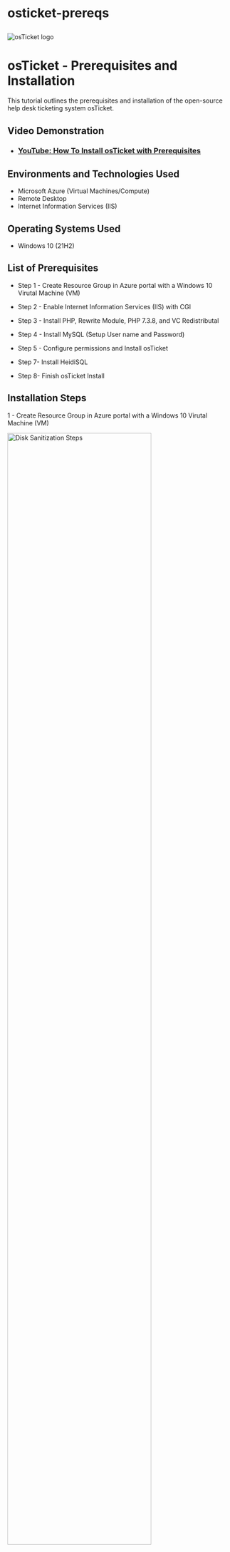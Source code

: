# osticket-prereqs<p align="center">
<img src="https://i.imgur.com/Clzj7Xs.png" alt="osTicket logo"/>
</p>

<h1>osTicket - Prerequisites and Installation</h1>
This tutorial outlines the prerequisites and installation of the open-source help desk ticketing system osTicket.<br />


<h2>Video Demonstration</h2>

- ### [YouTube: How To Install osTicket with Prerequisites](https://www.youtube.com)

<h2>Environments and Technologies Used</h2>

- Microsoft Azure (Virtual Machines/Compute)
- Remote Desktop
- Internet Information Services (IIS)

<h2>Operating Systems Used </h2>

- Windows 10</b> (21H2)

<h2>List of Prerequisites</h2>

- Step 1 - Create Resource Group in Azure portal with a Windows 10 Virutal Machine (VM)

- Step 2 - Enable Internet Information Services (IIS) with CGI

- Step 3 - Install PHP, Rewrite Module, PHP 7.3.8, and VC Redistributal

- Step 4 - Install MySQL (Setup User name and Password)

- Step 5 - Configure permissions and Install osTicket

- Step 7- Install HeidiSQL

- Step 8- Finish osTicket Install

<h2>Installation Steps</h2>

1 - Create Resource Group in Azure portal with a Windows 10 Virutal Machine (VM)
<p>
<img src="https://i.imgur.com/YWUi4XM.png" height="80%" width="80%" alt="Disk Sanitization Steps"/>
 
First, create a new resource group and VM in Azure. I created a resource group named "osTicket".  Go to the home page in portal.azure.come, click on Resource Group, and click on create.  Name the Resource Group: osTicket, select the region near your location.  For example: Region: (US) West US 3, then click Review + create, and click create. 

<img src="https://i.imgur.com/oY6Yx6Z.png" height="80%" width="80%" alt="Disk Sanitization Steps"/>
 
Inside that resource group I created a Windows 10 VM and named it "VM-osTicket".  Go to the home page in portal.azure.com, click on Virtual Machines, click create, and click Azure virtual machine.  Select the recently created "osTicket" for the Resource Group.  Name the virtual machine and select the region.  For example: virtual machine name: VM-osTicket and Region: (US) West US 3.  Now, select the image, for example: Windows 10 Pro, version 21H2 - x64 Gen2. Next, select the size, for example: Standard_E2s_v3 2vcpus, 16 Gib memory.  Then enter a username and password.  Afterwards, check the box at the bottom, click Disks, click Networking, click Review + create, and then click create.
</p>
<br />

2 - Enable Internet Information Services (IIS) with CGI
<p>
<img src="https://i.imgur.com/h2ESx4C.png" height="80%" width="80%" alt="Disk Sanitization Steps"/>
 
Next, login to Remote Desktop and enable IIS with CGI performing the following steps.  First, open the Control Panel, select run, click Programs, click "turn windows features on or off"; then find "Internet Information Services", select it and expand it, expand "World Wide Web Services", expand "Application Development Features", find CGI and enable it, then click "OK".
</p>
<br />

3 - Install PHP, Rewrite Module, PHP 7.3.8, and VC Redistributal
<img src="https://i.imgur.com/5m28HN6.png" height="80%" width="80%" alt="Disk Sanitization Steps"/>

First, download the PHP Manager, go to File Folder, and click on Downloads under Quick access; this is where the PHP Manager file will appear.  Then double click the file to open it and begin installation.  Once open, click next, select agree and click next, click next again, and then click close.

<img src="https://i.imgur.com/yklMBP4.png" height="80%" width="80%" alt="Disk Sanitization Steps"/> 

Next, install Rewrite Module  
 
 
<img src="https://i.imgur.com/umYHJxg.png" height="80%" width="80%" alt="Disk Sanitization Steps"/>

Then, install PHP 7.3.8 

<img src="https://i.imgur.com/NkKU8fA.png" height="80%" width="80%" alt="Disk Sanitization Steps"/>
Finally, install C++ Reader Redisputable
</p>
<br />

4 - Install MySQL (Setup User name and Password)
<p>
<img src="https://i.imgur.com/Y3HJ5AM.png" height="80%" width="80%" alt="Disk Sanitization Steps"/>
<img src="https://i.imgur.com/XxOjNbC.png" height="80%" width="80%" alt="Disk Sanitization Steps"/>

Next, install MySQL.  Once downloaded, click next, select standard configuration, click next, create a password then click next, and finally click execute. A database is now installed on the VM, which is used for osTicket.
</p>
<br />

5 - 5 - Configure permissions and Install osTicket
<p>
<img src="https://i.imgur.com/5W0uyAV.png" height="80%" width="80%" alt="Disk Sanitization Steps"/>
</p>
<p>
Install osticket v1.15.8
</p>
<br />

<p>
<img src="https://i.imgur.com/Apj16hR.png" height="80%" width="80%" alt="Disk Sanitization Steps"/>
</p>
<p>
Copy upload folder and paste it in the Windows C: drive.  Go to inetpub -> wwwroot, and then restart Internet Information Services Manager. IIS Manager can be found in the start menu.
</p>
<br />

<p>
<img src="https://i.imgur.com/OCkMydh.png" height="80%" width="80%" alt="Disk Sanitization Steps"/>
</p>
<p>
Go to Windows C: drive -> inetpub -> wwwroot -> osTicket -> include, and then rename "ost-sampleconfig.php" to "ost-config.php".
</p>
<br />

<p>
<img src="https://i.imgur.com/NXjOkjz.png" height="80%" width="80%" alt="Disk Sanitization Steps"/>
</p>
<p>
Then, open osTicket in your web browser and begin the basic installation process.  Fill out the informaiton on the page.

System Settings: Helpdesk Name: First Name (Yours) followed by Help Desk, enter a default email; Admin User: enter first and last name, email address, enter any name for the username and then enter your password.  Before finishing the installation process for osTicket, the last step is to setup the database in HeidiSQL.
</p>
<br />

7- Install HeidiSQL
<p>
<img src="https://i.imgur.com/fpOivnO.png" height="80%" width="80%" alt="Disk Sanitization Steps"/>
</p>
<p>
Next, download and Install HeidiSQL.  Make sure the Launch HeidiSQL is check marked and click Finish.  Create a new database for connection and fill in the username and password; User: root and Password: Password1.
</p>
<br />

<img src="https://i.imgur.com/AiBuuKV.png" height="80%" width="80%" alt="Disk Sanitization Steps"/>
</p>
<p>
To create a database, you will need the username and password that was used to install MySQL.  Create a new database by right-clicking on SSS-->New-->Database-->> name your database osTicket and click Ok.

8- Finish osTicket Install
<p>
<img src="https://i.imgur.com/1M3rVcT.png" height="80%" width="80%" alt="Disk Sanitization Steps"/>
</p>
<p>
Finish the installation process.
</p>
<br />

<p>
<img src="https://i.imgur.com/Z4rIlOb.png" height="80%" width="80%" alt="Disk Sanitization Steps"/>
</p>
<p>
Next, delete: C:\inetpub\wwwroot\osTicket\setup
Set Permissions to “Read” only, C:\inetpub\wwwroot\osTicket\include\ost-config.php
</p>
<br />

<p>
<img src="https://i.imgur.com/5trEXyf.png" height="80%" width="80%" alt="Disk Sanitization Steps"/>
</p>
<p>
Login to the osTicket Admin Panel
</p>
<br />
